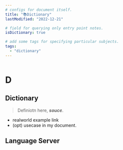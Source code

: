 ```yaml
---
# configs for document itself.
title: "📚Dictionary"
lastModified: "2022-12-21"

# field for querying only entry point notes.
isDictionary: true

# add some tags for specifying particular subjects.
tags:
  - "dictionary"
---
```

```toc
```
# D
## Dictionary
> Definiotn here, __*souce*__.
- realworld example link
- (opt) usecase in my document.

## Language Server